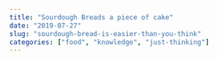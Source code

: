 ```yaml
---
title: "Sourdough Breads a piece of cake"
date: "2019-07-27"
slug: "sourdough-bread-is-easier-than-you-think"
categories: ["food", "knowledge", "just-thinking"]
---
```



